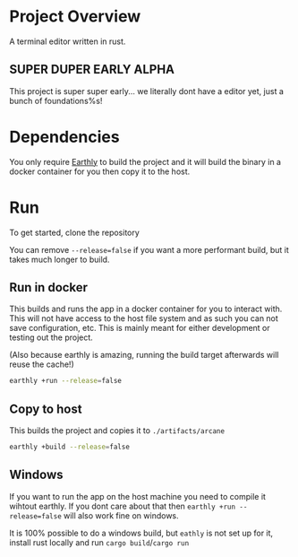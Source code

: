 # Project Overview
A terminal editor written in rust.

## SUPER DUPER EARLY ALPHA
This project is super super early... we literally dont have a editor yet, just a bunch of foundations%s!

# Dependencies
You only require [Earthly](https://earthly.dev/get-earthly) to build the project and it will build the binary in a docker container for you then copy it to the host.

# Run
To get started, clone the repository

You can remove `--release=false` if you want a more performant build, but it takes much longer to build.


## Run in docker
This builds and runs the app in a docker container for you to interact with.
This will not have access to the host file system and as such you can not save configuration, etc. This is mainly meant for either development or testing out the project.

(Also because earthly is amazing, running the build target afterwards will reuse the cache!)
```bash
earthly +run --release=false
```

## Copy to host
This builds the project and copies it to `./artifacts/arcane`
```bash
earthly +build --release=false
```

## Windows
If you want to run the app on the host machine you need to compile it wihtout earthly. If you dont care about that then `earthly +run --release=false` will also work fine on windows.

It is 100% possible to do a windows build, but `eathly` is not set up for it, install rust locally and run `cargo build`/`cargo run`
